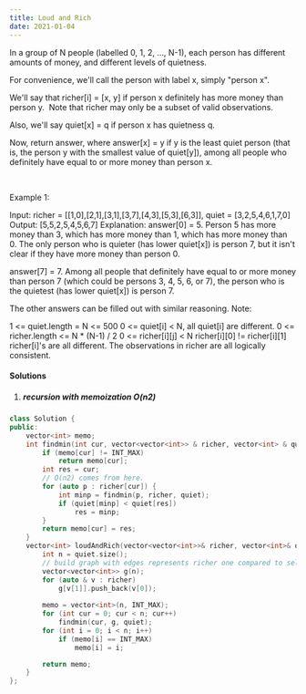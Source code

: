 ```yaml
---
title: Loud and Rich
date: 2021-01-04
---
```

In a group of N people (labelled 0, 1, 2, ..., N-1), each person has different amounts of money, and different levels of quietness.

For convenience, we'll call the person with label x, simply "person x".

We'll say that richer[i] = [x, y] if person x definitely has more money than person y.  Note that richer may only be a subset of valid observations.

Also, we'll say quiet[x] = q if person x has quietness q.

Now, return answer, where answer[x] = y if y is the least quiet person (that is, the person y with the smallest value of quiet[y]), among all people who definitely have equal to or more money than person x.

 

Example 1:

Input: richer = [[1,0],[2,1],[3,1],[3,7],[4,3],[5,3],[6,3]], quiet = [3,2,5,4,6,1,7,0]
Output: [5,5,2,5,4,5,6,7]
Explanation: 
answer[0] = 5.
Person 5 has more money than 3, which has more money than 1, which has more money than 0.
The only person who is quieter (has lower quiet[x]) is person 7, but
it isn't clear if they have more money than person 0.

answer[7] = 7.
Among all people that definitely have equal to or more money than person 7
(which could be persons 3, 4, 5, 6, or 7), the person who is the quietest (has lower quiet[x])
is person 7.

The other answers can be filled out with similar reasoning.
Note:

1 <= quiet.length = N <= 500
0 <= quiet[i] < N, all quiet[i] are different.
0 <= richer.length <= N * (N-1) / 2
0 <= richer[i][j] < N
richer[i][0] != richer[i][1]
richer[i]'s are all different.
The observations in richer are all logically consistent.

#### Solutions

1. ##### recursion with memoization O(n2)

```cpp
class Solution {
public:
    vector<int> memo;
    int findmin(int cur, vector<vector<int>> & richer, vector<int> & quiet) {
        if (memo[cur] != INT_MAX)
            return memo[cur];
        int res = cur;
        // O(n2) comes from here.
        for (auto p : richer[cur]) {
            int minp = findmin(p, richer, quiet);
            if (quiet[minp] < quiet[res])
                res = minp;
        }
        return memo[cur] = res;
    }
    vector<int> loudAndRich(vector<vector<int>>& richer, vector<int>& quiet) {
        int n = quiet.size();
        // build graph with edges represents richer one compared to self
        vector<vector<int>> g(n);
        for (auto & v : richer)
            g[v[1]].push_back(v[0]);
        
        memo = vector<int>(n, INT_MAX);
        for (int cur = 0; cur < n; cur++)
            findmin(cur, g, quiet);
        for (int i = 0; i < n; i++)
            if (memo[i] == INT_MAX)
                memo[i] = i;

        return memo;
    }
};
```